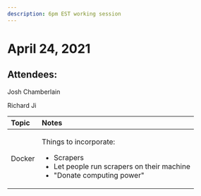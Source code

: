 ```yaml
---
description: 6pm EST working session
---
```


# April 24, 2021

## Attendees:

Josh Chamberlain

Richard Ji





<table>
  <thead>
    <tr>
      <th style="text-align:left">Topic</th>
      <th style="text-align:left">Notes</th>
    </tr>
  </thead>
  <tbody>
    <tr>
      <td style="text-align:left">Docker</td>
      <td style="text-align:left">
        <p>Things to incorporate:</p>
        <ul>
          <li>Scrapers</li>
          <li>Let people run scrapers on their machine</li>
          <li>&quot;Donate computing power&quot;</li>
        </ul>
      </td>
    </tr>
  </tbody>
</table>



